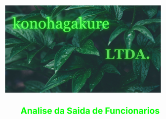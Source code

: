 ![](./imagens/konoha.png)

# <span style="font-family: Inter;margin-left: 50px;"><font color=00ff00> Analise da Saida de Funcionarios
